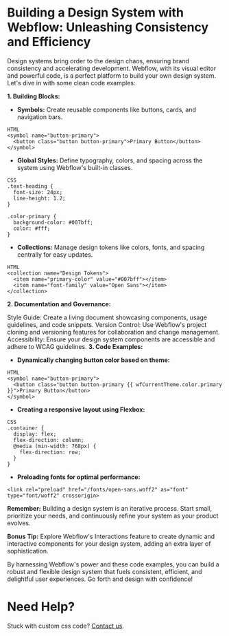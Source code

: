 # Building a Design System with Webflow: Unleashing Consistency and Efficiency

Design systems bring order to the design chaos, ensuring brand consistency and accelerating development. Webflow, with its visual editor and powerful code, is a perfect platform to build your own design system. Let's dive in with some clean code examples:

**1. Building Blocks:**

  - **Symbols:** Create reusable components like buttons, cards, and navigation bars.

  ```
  HTML
  <symbol name="button-primary">
    <button class="button button-primary">Primary Button</button>
  </symbol>
  
  ```
  - **Global Styles:** Define typography, colors, and spacing across the system using Webflow's built-in classes.
  
  ```
  CSS
  .text-heading {
    font-size: 24px;
    line-height: 1.2;
  }
  
  .color-primary {
    background-color: #007bff;
    color: #fff;
  }
  
  ```
  - **Collections:** Manage design tokens like colors, fonts, and spacing centrally for easy updates.
  ```
  HTML
  <collection name="Design Tokens">
    <item name="primary-color" value="#007bff"></item>
    <item name="font-family" value="Open Sans"></item>
  </collection>

  ```
**2. Documentation and Governance:**

Style Guide: Create a living document showcasing components, usage guidelines, and code snippets.
Version Control: Use Webflow's project cloning and versioning features for collaboration and change management.
Accessibility: Ensure your design system components are accessible and adhere to WCAG guidelines.
**3. Code Examples:**

  - **Dynamically changing button color based on theme:**
  ```
  HTML
  <symbol name="button-primary">
    <button class="button button-primary {{ wfCurrentTheme.color.primary }}">Primary Button</button>
  </symbol>
  
  ```
  
  - **Creating a responsive layout using Flexbox:**
  ```
  CSS
  .container {
    display: flex;
    flex-direction: column;
    @media (min-width: 768px) {
      flex-direction: row;
    }
  }
  
  ```
  
  - **Preloading fonts for optimal performance:**
  ```
  <link rel="preload" href="/fonts/open-sans.woff2" as="font" type="font/woff2" crossorigin>
  ```
**Remember:** Building a design system is an iterative process. Start small, prioritize your needs, and continuously refine your system as your product evolves.

**Bonus Tip:** Explore Webflow's Interactions feature to create dynamic and interactive components for your design system, adding an extra layer of sophistication.

By harnessing Webflow's power and these code examples, you can build a robust and flexible design system that fuels consistent, efficient, and delightful user experiences. Go forth and design with confidence!

# Need Help?
Stuck with custom css code? [Contact us](https://epyc.in/).
